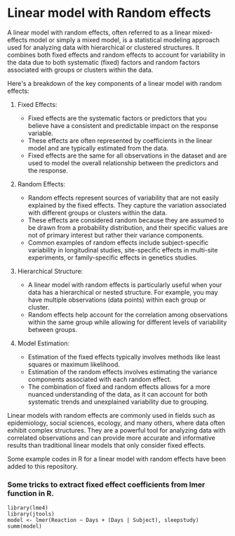 # Linear model with Random effects

A linear model with random effects, often referred to as a linear mixed-effects model or simply a mixed model, is a statistical modeling approach used for analyzing data with hierarchical or clustered structures. It combines both fixed effects and random effects to account for variability in the data due to both systematic (fixed) factors and random factors associated with groups or clusters within the data.

Here's a breakdown of the key components of a linear model with random effects:

1. Fixed Effects:
   - Fixed effects are the systematic factors or predictors that you believe have a consistent and predictable impact on the response variable.
   - These effects are often represented by coefficients in the linear model and are typically estimated from the data.
   - Fixed effects are the same for all observations in the dataset and are used to model the overall relationship between the predictors and the response.

2. Random Effects:
   - Random effects represent sources of variability that are not easily explained by the fixed effects. They capture the variation associated with different groups or clusters within the data.
   - These effects are considered random because they are assumed to be drawn from a probability distribution, and their specific values are not of primary interest but rather their variance components.
   - Common examples of random effects include subject-specific variability in longitudinal studies, site-specific effects in multi-site experiments, or family-specific effects in genetics studies.

3. Hierarchical Structure:
   - A linear model with random effects is particularly useful when your data has a hierarchical or nested structure. For example, you may have multiple observations (data points) within each group or cluster.
   - Random effects help account for the correlation among observations within the same group while allowing for different levels of variability between groups.

4. Model Estimation:
   - Estimation of the fixed effects typically involves methods like least squares or maximum likelihood.
   - Estimation of the random effects involves estimating the variance components associated with each random effect.
   - The combination of fixed and random effects allows for a more nuanced understanding of the data, as it can account for both systematic trends and unexplained variability due to grouping.

Linear models with random effects are commonly used in fields such as epidemiology, social sciences, ecology, and many others, where data often exhibit complex structures. They are a powerful tool for analyzing data with correlated observations and can provide more accurate and informative results than traditional linear models that only consider fixed effects.


Some example codes in R for a linear model with random effects have been added to this repository.


### Some tricks to extract fixed effect coefficients from lmer function in R.
```
library(lme4)
library(jtools)
model <- lmer(Reaction ~ Days + (Days | Subject), sleepstudy)
summ(model) 
```


